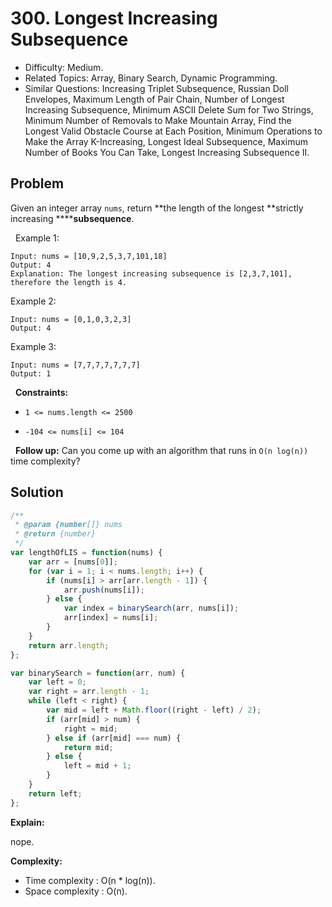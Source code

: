 # 300. Longest Increasing Subsequence

- Difficulty: Medium.
- Related Topics: Array, Binary Search, Dynamic Programming.
- Similar Questions: Increasing Triplet Subsequence, Russian Doll Envelopes, Maximum Length of Pair Chain, Number of Longest Increasing Subsequence, Minimum ASCII Delete Sum for Two Strings, Minimum Number of Removals to Make Mountain Array, Find the Longest Valid Obstacle Course at Each Position, Minimum Operations to Make the Array K-Increasing, Longest Ideal Subsequence, Maximum Number of Books You Can Take, Longest Increasing Subsequence II.

## Problem

Given an integer array `nums`, return **the length of the longest **strictly increasing ********subsequence****.

 
Example 1:

```
Input: nums = [10,9,2,5,3,7,101,18]
Output: 4
Explanation: The longest increasing subsequence is [2,3,7,101], therefore the length is 4.
```

Example 2:

```
Input: nums = [0,1,0,3,2,3]
Output: 4
```

Example 3:

```
Input: nums = [7,7,7,7,7,7,7]
Output: 1
```

 
**Constraints:**


	
- `1 <= nums.length <= 2500`
	
- `-104 <= nums[i] <= 104`


 
**Follow up:** Can you come up with an algorithm that runs in `O(n log(n))` time complexity?


## Solution

```javascript
/**
 * @param {number[]} nums
 * @return {number}
 */
var lengthOfLIS = function(nums) {
    var arr = [nums[0]];
    for (var i = 1; i < nums.length; i++) {
        if (nums[i] > arr[arr.length - 1]) {
            arr.push(nums[i]);
        } else {
            var index = binarySearch(arr, nums[i]);
            arr[index] = nums[i];
        }
    }
    return arr.length;
};

var binarySearch = function(arr, num) {
    var left = 0;
    var right = arr.length - 1;
    while (left < right) {
        var mid = left + Math.floor((right - left) / 2);
        if (arr[mid] > num) {
            right = mid;
        } else if (arr[mid] === num) {
            return mid;
        } else {
            left = mid + 1;
        }
    }
    return left;
};
```

**Explain:**

nope.

**Complexity:**

* Time complexity : O(n * log(n)).
* Space complexity : O(n).
